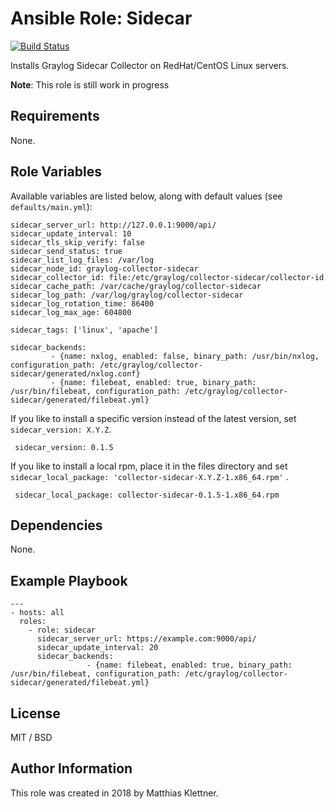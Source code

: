 # Ansible Role: Sidecar

[![Build Status](https://travis-ci.org/mklettner/ansible-role-sidecar.svg?branch=master)](https://travis-ci.org/mklettner/ansible-role-sidecar)

Installs Graylog Sidecar Collector on RedHat/CentOS Linux servers.

**Note**: This role is still work in progress

## Requirements

None.

## Role Variables

Available variables are listed below, along with default values (see `defaults/main.yml`):
 
    
    sidecar_server_url: http://127.0.0.1:9000/api/
    sidecar_update_interval: 10
    sidecar_tls_skip_verify: false
    sidecar_send_status: true
    sidecar_list_log_files: /var/log
    sidecar_node_id: graylog-collector-sidecar
    sidecar_collector_id: file:/etc/graylog/collector-sidecar/collector-id
    sidecar_cache_path: /var/cache/graylog/collector-sidecar
    sidecar_log_path: /var/log/graylog/collector-sidecar
    sidecar_log_rotation_time: 86400
    sidecar_log_max_age: 604800
    
    sidecar_tags: ['linux', 'apache']
    
    sidecar_backends:
             - {name: nxlog, enabled: false, binary_path: /usr/bin/nxlog, configuration_path: /etc/graylog/collector-sidecar/generated/nxlog.conf}
             - {name: filebeat, enabled: true, binary_path: /usr/bin/filebeat, configuration_path: /etc/graylog/collector-sidecar/generated/filebeat.yml}


If you like to install a specific version instead of the latest version, set `sidecar_version: X.Y.Z`.

     sidecar_version: 0.1.5
        
        

If you like to install a local rpm, place it in the files directory and set `sidecar_local_package: 'collector-sidecar-X.Y.Z-1.x86_64.rpm'` .

     sidecar_local_package: collector-sidecar-0.1.5-1.x86_64.rpm


## Dependencies

None.

## Example Playbook

    ---
    - hosts: all
      roles:
        - role: sidecar
          sidecar_server_url: https://example.com:9000/api/
          sidecar_update_interval: 20
          sidecar_backends:
                     - {name: filebeat, enabled: true, binary_path: /usr/bin/filebeat, configuration_path: /etc/graylog/collector-sidecar/generated/filebeat.yml}


## License

MIT / BSD

## Author Information

This role was created in 2018 by Matthias Klettner.
